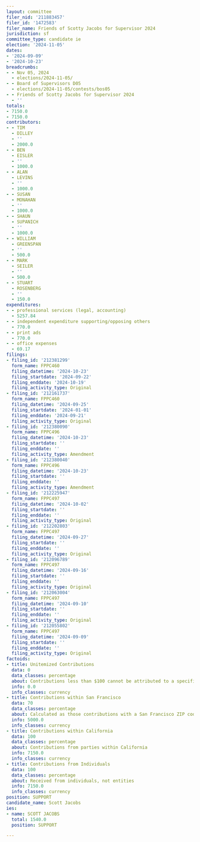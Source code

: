 ```yaml
---
layout: committee
filer_nid: '211883457'
filer_id: '1472583'
filer_name: Friends of Scotty Jacobs for Supervisor 2024
jurisdiction: sf
committee_type: candidate ie
election: '2024-11-05'
dates:
- '2024-09-09'
- '2024-10-23'
breadcrumbs:
- - Nov 05, 2024
  - elections/2024-11-05/
- - Board of Supervisors D05
  - elections/2024-11-05/contests/bos05
- - Friends of Scotty Jacobs for Supervisor 2024
  - ''
totals:
- 7150.0
- 7150.0
contributors:
- - TIM
  - DILLEY
  - ''
  - 2000.0
- - BEN
  - EISLER
  - ''
  - 1000.0
- - ALAN
  - LEVINS
  - ''
  - 1000.0
- - SUSAN
  - MONAHAN
  - ''
  - 1000.0
- - SHAUN
  - SUPANICH
  - ''
  - 1000.0
- - WILLIAM
  - GREENSPAN
  - ''
  - 500.0
- - MARK
  - SEILER
  - ''
  - 500.0
- - STUART
  - ROSENBERG
  - ''
  - 150.0
expenditures:
- - professional services (legal, accounting)
  - 5257.84
- - independent expenditure supporting/opposing others
  - 770.0
- - print ads
  - 770.0
- - office expenses
  - 69.17
filings:
- filing_id: '212381299'
  form_name: FPPC460
  filing_datetime: '2024-10-23'
  filing_startdate: '2024-09-22'
  filing_enddate: '2024-10-19'
  filing_activity_type: Original
- filing_id: '212161737'
  form_name: FPPC460
  filing_datetime: '2024-09-25'
  filing_startdate: '2024-01-01'
  filing_enddate: '2024-09-21'
  filing_activity_type: Original
- filing_id: '212380090'
  form_name: FPPC496
  filing_datetime: '2024-10-23'
  filing_startdate: ''
  filing_enddate: ''
  filing_activity_type: Amendment
- filing_id: '212380040'
  form_name: FPPC496
  filing_datetime: '2024-10-23'
  filing_startdate: ''
  filing_enddate: ''
  filing_activity_type: Amendment
- filing_id: '212225947'
  form_name: FPPC497
  filing_datetime: '2024-10-02'
  filing_startdate: ''
  filing_enddate: ''
  filing_activity_type: Original
- filing_id: '212202803'
  form_name: FPPC497
  filing_datetime: '2024-09-27'
  filing_startdate: ''
  filing_enddate: ''
  filing_activity_type: Original
- filing_id: '212096789'
  form_name: FPPC497
  filing_datetime: '2024-09-16'
  filing_startdate: ''
  filing_enddate: ''
  filing_activity_type: Original
- filing_id: '212063004'
  form_name: FPPC497
  filing_datetime: '2024-09-10'
  filing_startdate: ''
  filing_enddate: ''
  filing_activity_type: Original
- filing_id: '212055802'
  form_name: FPPC497
  filing_datetime: '2024-09-09'
  filing_startdate: ''
  filing_enddate: ''
  filing_activity_type: Original
factoids:
- title: Unitemized Contributions
  data: 0
  data_classes: percentage
  about: Contributions less than $100 cannot be attributed to a specific individual
  info: 0.0
  info_classes: currency
- title: Contributions within San Francisco
  data: 70
  data_classes: percentage
  about: Calculated as those contributions with a San Francisco ZIP code
  info: 5000.0
  info_classes: currency
- title: Contributions within California
  data: 100
  data_classes: percentage
  about: Contributions from parties within California
  info: 7150.0
  info_classes: currency
- title: Contributions from Individuals
  data: 100
  data_classes: percentage
  about: Received from individuals, not entities
  info: 7150.0
  info_classes: currency
position: SUPPORT
candidate_name: Scott Jacobs
ies:
- name: SCOTT JACOBS
  total: 1540.0
  position: SUPPORT

---
```


